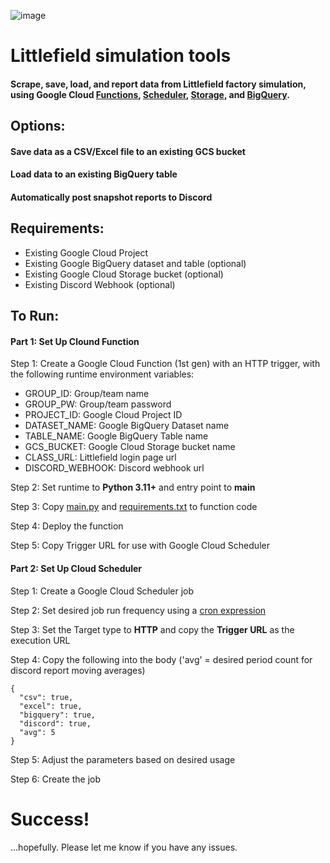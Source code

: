 ![image](https://github.com/user-attachments/assets/b127135b-f907-45c1-849b-70dd3ad9e612)

# Littlefield simulation tools
#### Scrape, save, load, and report data from Littlefield factory simulation, using Google Cloud [Functions](https://cloud.google.com/functions), [Scheduler](https://cloud.google.com/scheduler), [Storage](https://cloud.google.com/storage), and [BigQuery](https://cloud.google.com/bigquery).

## Options:
#### Save data as a CSV/Excel file to an existing GCS bucket
#### Load data to an existing BigQuery table
#### Automatically post snapshot reports to Discord

## Requirements:
- Existing Google Cloud Project
- Existing Google BigQuery dataset and table (optional)
- Existing Google Cloud Storage bucket (optional)
- Existing Discord Webhook (optional)

## To Run:

#### Part 1: Set Up Clound Function
Step 1: Create a Google Cloud Function (1st gen) with an HTTP trigger, with the following runtime environment variables:
- GROUP_ID: Group/team name
- GROUP_PW: Group/team password
- PROJECT_ID: Google Cloud Project ID
- DATASET_NAME: Google BigQuery Dataset name
- TABLE_NAME: Google BigQuery Table name
- GCS_BUCKET: Google Cloud Storage bucket name
- CLASS_URL: Littlefield login page url
- DISCORD_WEBHOOK: Discord webhook url

Step 2: Set runtime to **Python 3.11+** and entry point to **main**

Step 3: Copy [main.py](main.py) and [requirements.txt](requirements.txt) to function code

Step 4: Deploy the function

Step 5: Copy Trigger URL for use with Google Cloud Scheduler

#### Part 2: Set Up Cloud Scheduler
Step 1: Create a Google Cloud Scheduler job

Step 2: Set desired job run frequency using a [cron expression](https://crontab.guru/)

Step 3: Set the Target type to **HTTP** and copy the **Trigger URL** as the execution URL

Step 4: Copy the following into the body ('avg' = desired period count for discord report moving averages)
```
{
  "csv": true,
  "excel": true,
  "bigquery": true,
  "discord": true,
  "avg": 5
}
```

Step 5: Adjust the parameters based on desired usage

Step 6: Create the job

# Success!
...hopefully. Please let me know if you have any issues.







